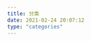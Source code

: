 ```yaml
---
title: 分类
date: 2021-02-24 20:07:12
type: "categories"
---
```


<!-- [软件使用和配置,] -->
<!-- [编程相关,] -->